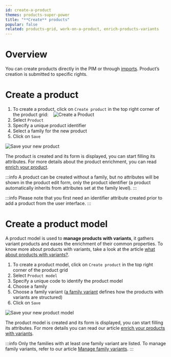 ```yaml
---
id: create-a-product
themes: products-super-power
title: "**Create** products"
popular: false
related: products-grid, work-on-a-product, enrich-products-variants
---
```


# Overview

You can create products directly in the PIM or through [imports](imports.html).
Product’s creation is submitted to specific rights.

# Create a product
1.  To create a product, click on `Create product` in the top right corner of the product grid:
    ![Create a Product](Products_CreateProduct.png)
1.  Select `Product`
1.  Specify a unique product identifier
1.  Select a family for the new product
1.  Click on `Save`

![Save your new product](Products_CreateProduct1.png)

The product is created and its form is displayed, you can start filling its attributes. For more details about the product enrichment, you can read [enrich your product](work-on-a-product.html).

:::info
A product can be created without a family, but no attributes will be shown in the product edit form, only the product identifier (a product automatically inherits from attributes set at the family level).
:::

:::info
Please note that you first need an identifier attribute created prior to add a product from the user interface.
:::

# Create a product model
A product model is used to **manage products with variants**, it gathers variant products and eases the enrichment of their common properties. To know more about products with variants, take a look at the article [what about products with variants?](what-about-products-variants.html).

1.  To create a product model, click on `Create product` in the top right corner of the product grid
1.  Select `Product model`
1.  Specify a unique code to identify the product model
1.  Choose a family
1.  Choose a family variant ([a family variant](what-about-products-variants.html#what-is-a-family-variant) defines how the products with variants are structured)
1.  Click on `Save`

![Save your new product model](Products_CreateProductModel1.png)

The product model is created and its form is displayed, you can start filling its attributes. For more details you can read our article [enrich your products with variants](enrich-products-variants.html).

:::info
Only the families with at least one family variant are listed. To manage family variants, refer to our article [Manage family variants](manage-your-families.html#manage-familys-variants).
:::

